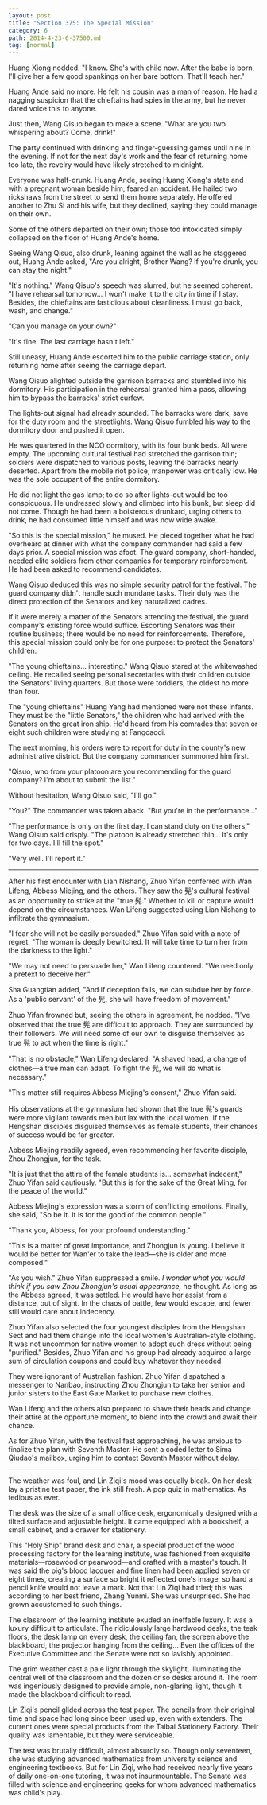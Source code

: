 ```yaml
---
layout: post
title: "Section 375: The Special Mission"
category: 6
path: 2014-4-23-6-37500.md
tag: [normal]
---
```


Huang Xiong nodded. "I know. She's with child now. After the babe is born, I'll give her a few good spankings on her bare bottom. That'll teach her."

Huang Ande said no more. He felt his cousin was a man of reason. He had a nagging suspicion that the chieftains had spies in the army, but he never dared voice this to anyone.

Just then, Wang Qisuo began to make a scene. "What are you two whispering about? Come, drink!"

The party continued with drinking and finger-guessing games until nine in the evening. If not for the next day's work and the fear of returning home too late, the revelry would have likely stretched to midnight.

Everyone was half-drunk. Huang Ande, seeing Huang Xiong's state and with a pregnant woman beside him, feared an accident. He hailed two rickshaws from the street to send them home separately. He offered another to Zhu Si and his wife, but they declined, saying they could manage on their own.

Some of the others departed on their own; those too intoxicated simply collapsed on the floor of Huang Ande's home.

Seeing Wang Qisuo, also drunk, leaning against the wall as he staggered out, Huang Ande asked, "Are you alright, Brother Wang? If you're drunk, you can stay the night."

"It's nothing." Wang Qisuo's speech was slurred, but he seemed coherent. "I have rehearsal tomorrow... I won't make it to the city in time if I stay. Besides, the chieftains are fastidious about cleanliness. I must go back, wash, and change."

"Can you manage on your own?"

"It's fine. The last carriage hasn't left."

Still uneasy, Huang Ande escorted him to the public carriage station, only returning home after seeing the carriage depart.

Wang Qisuo alighted outside the garrison barracks and stumbled into his dormitory. His participation in the rehearsal granted him a pass, allowing him to bypass the barracks' strict curfew.

The lights-out signal had already sounded. The barracks were dark, save for the duty room and the streetlights. Wang Qisuo fumbled his way to the dormitory door and pushed it open.

He was quartered in the NCO dormitory, with its four bunk beds. All were empty. The upcoming cultural festival had stretched the garrison thin; soldiers were dispatched to various posts, leaving the barracks nearly deserted. Apart from the mobile riot police, manpower was critically low. He was the sole occupant of the entire dormitory.

He did not light the gas lamp; to do so after lights-out would be too conspicuous. He undressed slowly and climbed into his bunk, but sleep did not come. Though he had been a boisterous drunkard, urging others to drink, he had consumed little himself and was now wide awake.

"So this is the special mission," he mused. He pieced together what he had overheard at dinner with what the company commander had said a few days prior. A special mission was afoot. The guard company, short-handed, needed elite soldiers from other companies for temporary reinforcement. He had been asked to recommend candidates.

Wang Qisuo deduced this was no simple security patrol for the festival. The guard company didn't handle such mundane tasks. Their duty was the direct protection of the Senators and key naturalized cadres.

If it were merely a matter of the Senators attending the festival, the guard company's existing force would suffice. Escorting Senators was their routine business; there would be no need for reinforcements. Therefore, this special mission could only be for one purpose: to protect the Senators' children.

"The young chieftains... interesting." Wang Qisuo stared at the whitewashed ceiling. He recalled seeing personal secretaries with their children outside the Senators' living quarters. But those were toddlers, the oldest no more than four.

The "young chieftains" Huang Yang had mentioned were not these infants. They must be the "little Senators," the children who had arrived with the Senators on the great iron ship. He'd heard from his comrades that seven or eight such children were studying at Fangcaodi.

The next morning, his orders were to report for duty in the county's new administrative district. But the company commander summoned him first.

"Qisuo, who from your platoon are you recommending for the guard company? I'm about to submit the list."

Without hesitation, Wang Qisuo said, "I'll go."

"You?" The commander was taken aback. "But you're in the performance..."

"The performance is only on the first day. I can stand duty on the others," Wang Qisuo said crisply. "The platoon is already stretched thin... It's only for two days. I'll fill the spot."

"Very well. I'll report it."

***

After his first encounter with Lian Nishang, Zhuo Yifan conferred with Wan Lifeng, Abbess Miejing, and the others. They saw the 髡's cultural festival as an opportunity to strike at the "true 髡." Whether to kill or capture would depend on the circumstances. Wan Lifeng suggested using Lian Nishang to infiltrate the gymnasium.

"I fear she will not be easily persuaded," Zhuo Yifan said with a note of regret. "The woman is deeply bewitched. It will take time to turn her from the darkness to the light."

"We may not need to persuade her," Wan Lifeng countered. "We need only a pretext to deceive her."

Sha Guangtian added, "And if deception fails, we can subdue her by force. As a 'public servant' of the 髡, she will have freedom of movement."

Zhuo Yifan frowned but, seeing the others in agreement, he nodded. "I've observed that the true 髡 are difficult to approach. They are surrounded by their followers. We will need some of our own to disguise themselves as true 髡 to act when the time is right."

"That is no obstacle," Wan Lifeng declared. "A shaved head, a change of clothes—a true man can adapt. To fight the 髡, we will do what is necessary."

"This matter still requires Abbess Miejing's consent," Zhuo Yifan said.

His observations at the gymnasium had shown that the true 髡's guards were more vigilant towards men but lax with the local women. If the Hengshan disciples disguised themselves as female students, their chances of success would be far greater.

Abbess Miejing readily agreed, even recommending her favorite disciple, Zhou Zhongjun, for the task.

"It is just that the attire of the female students is... somewhat indecent," Zhuo Yifan said cautiously. "But this is for the sake of the Great Ming, for the peace of the world."

Abbess Miejing's expression was a storm of conflicting emotions. Finally, she said, "So be it. It is for the good of the common people."

"Thank you, Abbess, for your profound understanding."

"This is a matter of great importance, and Zhongjun is young. I believe it would be better for Wan'er to take the lead—she is older and more composed."

"As you wish." Zhuo Yifan suppressed a smile. *I wonder what you would think if you saw Zhou Zhongjun's usual appearance,* he thought. As long as the Abbess agreed, it was settled. He would have her assist from a distance, out of sight. In the chaos of battle, few would escape, and fewer still would care about indecency.

Zhuo Yifan also selected the four youngest disciples from the Hengshan Sect and had them change into the local women's Australian-style clothing. It was not uncommon for native women to adopt such dress without being "purified." Besides, Zhuo Yifan and his group had already acquired a large sum of circulation coupons and could buy whatever they needed.

They were ignorant of Australian fashion. Zhuo Yifan dispatched a messenger to Nanbao, instructing Zhou Zhongjun to take her senior and junior sisters to the East Gate Market to purchase new clothes.

Wan Lifeng and the others also prepared to shave their heads and change their attire at the opportune moment, to blend into the crowd and await their chance.

As for Zhuo Yifan, with the festival fast approaching, he was anxious to finalize the plan with Seventh Master. He sent a coded letter to Sima Qiudao's mailbox, urging him to contact Seventh Master without delay.

***

The weather was foul, and Lin Ziqi's mood was equally bleak. On her desk lay a pristine test paper, the ink still fresh. A pop quiz in mathematics. As tedious as ever.

The desk was the size of a small office desk, ergonomically designed with a tilted surface and adjustable height. It came equipped with a bookshelf, a small cabinet, and a drawer for stationery.

This "Holy Ship" brand desk and chair, a special product of the wood processing factory for the learning institute, was fashioned from exquisite materials—rosewood or pearwood—and crafted with a master's touch. It was said the pig's blood lacquer and fine linen had been applied seven or eight times, creating a surface so bright it reflected one's image, so hard a pencil knife would not leave a mark. Not that Lin Ziqi had tried; this was according to her best friend, Zhang Yunmi. She was unsurprised. She had grown accustomed to such things.

The classroom of the learning institute exuded an ineffable luxury. It was a luxury difficult to articulate. The ridiculously large hardwood desks, the teak floors, the desk lamp on every desk, the ceiling fan, the screen above the blackboard, the projector hanging from the ceiling... Even the offices of the Executive Committee and the Senate were not so lavishly appointed.

The grim weather cast a pale light through the skylight, illuminating the central well of the classroom and the dozen or so desks around it. The room was ingeniously designed to provide ample, non-glaring light, though it made the blackboard difficult to read.

Lin Ziqi's pencil glided across the test paper. The pencils from their original time and space had long since been used up, even with extenders. The current ones were special products from the Taibai Stationery Factory. Their quality was lamentable, but they were serviceable.

The test was brutally difficult, almost absurdly so. Though only seventeen, she was studying advanced mathematics from university science and engineering textbooks. But for Lin Ziqi, who had received nearly five years of daily one-on-one tutoring, it was not insurmountable. The Senate was filled with science and engineering geeks for whom advanced mathematics was child's play.